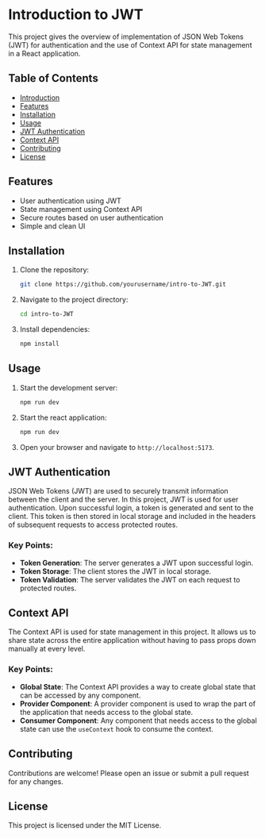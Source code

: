 # Introduction to JWT

This project gives the overview of implementation of JSON Web Tokens (JWT) for authentication and the use of Context API for state management in a React application.

## Table of Contents
- [Introduction](#introduction)
- [Features](#features)
- [Installation](#installation)
- [Usage](#usage)
- [JWT Authentication](#jwt-authentication)
- [Context API](#context-api)
- [Contributing](#contributing)
- [License](#license)

## Features
- User authentication using JWT
- State management using Context API
- Secure routes based on user authentication
- Simple and clean UI

## Installation
1. Clone the repository:
    ```bash
    git clone https://github.com/yourusername/intro-to-JWT.git
    ```
2. Navigate to the project directory:
    ```bash
    cd intro-to-JWT
    ```
3. Install dependencies:
    ```bash
    npm install
    ```

## Usage
1. Start the development server:
    ```bash
    npm run dev
    ```
2. Start the react application:
    ```bash
    npm run dev
    ```
3. Open your browser and navigate to `http://localhost:5173`.

## JWT Authentication
JSON Web Tokens (JWT) are used to securely transmit information between the client and the server. In this project, JWT is used for user authentication. Upon successful login, a token is generated and sent to the client. This token is then stored in local storage and included in the headers of subsequent requests to access protected routes.

### Key Points:
- **Token Generation**: The server generates a JWT upon successful login.
- **Token Storage**: The client stores the JWT in local storage.
- **Token Validation**: The server validates the JWT on each request to protected routes.

## Context API
The Context API is used for state management in this project. It allows us to share state across the entire application without having to pass props down manually at every level.

### Key Points:
- **Global State**: The Context API provides a way to create global state that can be accessed by any component.
- **Provider Component**: A provider component is used to wrap the part of the application that needs access to the global state.
- **Consumer Component**: Any component that needs access to the global state can use the `useContext` hook to consume the context.

## Contributing
Contributions are welcome! Please open an issue or submit a pull request for any changes.

## License
This project is licensed under the MIT License.
